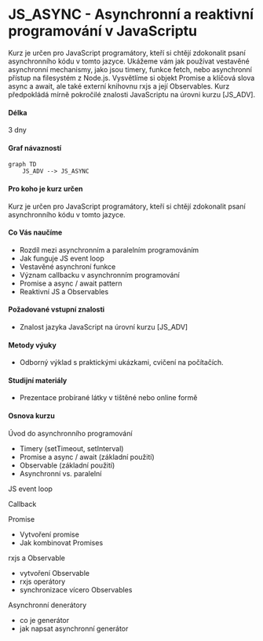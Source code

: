 # JS_ASYNC - Asynchronní a reaktivní programování v JavaScriptu

Kurz je určen pro JavaScript programátory, kteří si chtějí zdokonalit psaní asynchronního kódu v tomto jazyce. Ukážeme vám jak používat vestavěné asynchronní mechanismy, jako jsou timery, funkce fetch, nebo asynchronní přístup na filesystém z Node.js. Vysvětlíme si objekt Promise a klíčová slova async a await, ale také externí knihovnu rxjs a její Observables. Kurz předpokládá mírně pokročilé znalosti JavaScriptu na úrovni kurzu [JS_ADV].

#### Délka

3 dny

#### Graf návazností

```mermaid
graph TD
    JS_ADV --> JS_ASYNC
```

#### Pro koho je kurz určen

Kurz je určen pro JavaScript programátory, kteří si chtějí zdokonalit psaní asynchronního kódu v tomto jazyce.

#### Co Vás naučíme

- Rozdíl mezi asynchronním a paralelním programováním
- Jak funguje JS event loop
- Vestavěné asynchroní funkce
- Význam callbacku v asynchronním programování
- Promise a async / await pattern
- Reaktivní JS a Observables

#### Požadované vstupní znalosti

- Znalost jazyka JavaScript na úrovní kurzu [JS_ADV]

#### Metody výuky

- Odborný výklad s praktickými ukázkami, cvičení na počítačích.

#### Studijní materiály

- Prezentace probírané látky v tištěné nebo online formě

#### Osnova kurzu

Úvod do asynchronního programování
- Timery (setTimeout, setInterval)
- Promise a async / await (základní použití)
- Observable (základní použití)
- Asynchronní vs. paralelní

JS event loop

Callback

Promise
- Vytvoření promise
- Jak kombinovat Promises

rxjs a Observable
- vytvoření Observable
- rxjs operátory  
- synchronizace vícero Observables

Asynchronní denerátory
- co je generátor
- jak napsat asynchronní generátor